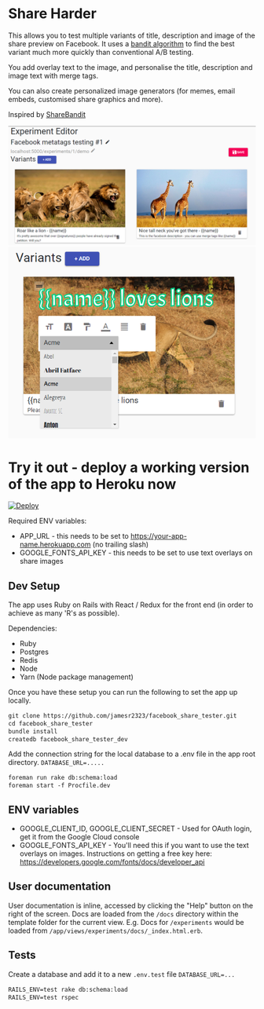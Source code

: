 # Share Harder

This allows you to test multiple variants of title, description and image of the share preview on Facebook. It uses a [bandit algorithm](https://en.wikipedia.org/wiki/Thompson_sampling) to find the best variant much more quickly than conventional A/B testing.

You add overlay text to the image, and personalise the title, description and image text with merge tags.

You can also create personalized image generators (for memes, email embeds, customised share graphics and more).

Inspired by [ShareBandit](https://github.com/MoveOnOrg/sharebandit)

![screenshot of the experiment editor](./docs/experiment_editor.png "WYSIWYG editor")
![screenshot of the experiment editor](./docs/exp2.png "WYSIWYG editor")

# Try it out - deploy a working version of the app to Heroku now

[![Deploy](https://www.herokucdn.com/deploy/button.svg)](https://heroku.com/deploy)

Required ENV variables:
 - APP_URL - this needs to be set to https://your-app-name.herokuapp.com (no trailing slash)
 - GOOGLE_FONTS_API_KEY - this needs to be set to use text overlays on share images

## Dev Setup

The app uses Ruby on Rails with React / Redux for the front end (in order to achieve as many 'R's as possible).

Dependencies:
 - Ruby
 - Postgres
 - Redis
 - Node
 - Yarn (Node package management)

Once you have these setup you can run the following to set the app up locally.

```
git clone https://github.com/jamesr2323/facebook_share_tester.git
cd facebook_share_tester
bundle install
createdb facebook_share_tester_dev
```

Add the connection string for the local database to a .env file in the app root directory. `DATABASE_URL=.....`

```
foreman run rake db:schema:load
foreman start -f Procfile.dev
```

## ENV variables
 - GOOGLE_CLIENT_ID, GOOGLE_CLIENT_SECRET - Used for OAuth login, get it from the Google Cloud console
 - GOOGLE_FONTS_API_KEY - You'll need this if you want to use the text overlays on images. Instructions on getting a free key here: https://developers.google.com/fonts/docs/developer_api

## User documentation

User documentation is inline, accessed by clicking the "Help" button on the right of the screen. Docs are loaded from the `/docs` directory within the template folder for the current view. E.g. Docs for `/experiments` would be loaded from `/app/views/experiments/docs/_index.html.erb`.

## Tests

Create a database and add it to a new `.env.test` file `DATABASE_URL=...`

```
RAILS_ENV=test rake db:schema:load
RAILS_ENV=test rspec
```
